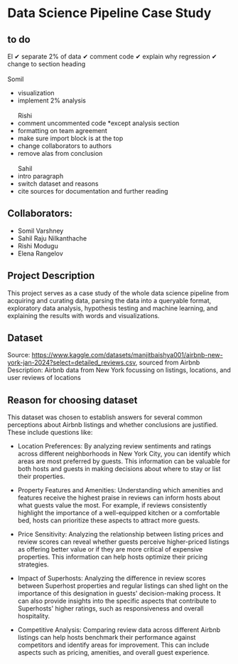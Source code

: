 # Data Science Pipeline Case Study

## to do
El
 ✔  separate 2% of data
 ✔  comment code
 ✔  explain why regression
 ✔  change to section heading\
   \
Somil
 - visualization
 - implement 2% analysis\
   \
Rishi
 - comment uncommented code *except analysis section
 - formatting on team agreement
 - make sure import block is at the top
 - change collaborators to authors
 - remove alas from conclusion\
   \
Sahil
 - intro paragraph
 - switch dataset and reasons
 - cite sources for documentation and further reading


## Collaborators:
- Somil Varshney
- Sahil Raju Nilkanthache
- Rishi Modugu
- Elena Rangelov

## Project Description
This project serves as a case study of the whole data science pipeline from acquiring and curating data, parsing the data into a queryable format, exploratory data analysis, hypothesis testing and machine learning, and explaining the results with words and visualizations.

## Dataset
Source: https://www.kaggle.com/datasets/manjitbaishya001/airbnb-new-york-jan-2024?select=detailed_reviews.csv, sourced from Airbnb
Description: Airbnb data from New York focussing on listings, locations, and user reviews of locations

## Reason for choosing dataset
This dataset was chosen to establish answers for several common perceptions about Airbnb listings and whether conclusions are justified. These include questions like:

- Location Preferences: By analyzing review sentiments and ratings across different neighborhoods in New York City, you can identify which areas are most preferred by guests. This information can be valuable for both hosts and guests in making decisions about where to stay or list their properties.

- Property Features and Amenities: Understanding which amenities and features receive the highest praise in reviews can inform hosts about what guests value the most. For example, if reviews consistently highlight the importance of a well-equipped kitchen or a comfortable bed, hosts can prioritize these aspects to attract more guests.

- Price Sensitivity: Analyzing the relationship between listing prices and review scores can reveal whether guests perceive higher-priced listings as offering better value or if they are more critical of expensive properties. This information can help hosts optimize their pricing strategies.

- Impact of Superhosts: Analyzing the difference in review scores between Superhost properties and regular listings can shed light on the importance of this designation in guests' decision-making process. It can also provide insights into the specific aspects that contribute to Superhosts' higher ratings, such as responsiveness and overall hospitality.

- Competitive Analysis: Comparing review data across different Airbnb listings can help hosts benchmark their performance against competitors and identify areas for improvement. This can include aspects such as pricing, amenities, and overall guest experience.
